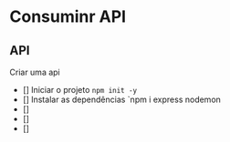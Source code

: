 #   Consuminr API


##  API

Criar uma api
-  []  Iniciar o projeto `npm init -y`
-  []  Instalar as dependências `npm i express nodemon
-  []  
-  []  
-  []  

##

##